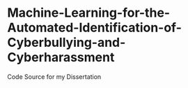 # Machine-Learning-for-the-Automated-Identification-of-Cyberbullying-and-Cyberharassment
Code Source for my Dissertation
